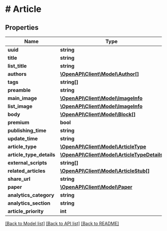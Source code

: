 # # Article

## Properties

Name | Type | Description | Notes
------------ | ------------- | ------------- | -------------
**uuid** | **string** |  | 
**title** | **string** |  | 
**list_title** | **string** |  | [optional] 
**authors** | [**\OpenAPI\Client\Model\Author[]**](Author.md) |  | 
**tags** | **string[]** |  | 
**preamble** | **string** |  | [optional] 
**main_image** | [**\OpenAPI\Client\Model\ImageInfo**](ImageInfo.md) |  | [optional] 
**list_image** | [**\OpenAPI\Client\Model\ImageInfo**](ImageInfo.md) |  | [optional] 
**body** | [**\OpenAPI\Client\Model\Block[]**](Block.md) |  | 
**premium** | **bool** |  | 
**publishing_time** | **string** |  | 
**update_time** | **string** |  | [optional] 
**article_type** | [**\OpenAPI\Client\Model\ArticleType**](ArticleType.md) |  | 
**article_type_details** | [**\OpenAPI\Client\Model\ArticleTypeDetails**](ArticleTypeDetails.md) |  | [optional] 
**external_scripts** | **string[]** |  | [optional] 
**related_articles** | [**\OpenAPI\Client\Model\ArticleStub[]**](ArticleStub.md) |  | 
**share_url** | **string** |  | [optional] 
**paper** | [**\OpenAPI\Client\Model\Paper**](Paper.md) |  | 
**analytics_category** | **string** |  | [optional] 
**analytics_section** | **string** |  | [optional] 
**article_priority** | **int** |  | [optional] 

[[Back to Model list]](../../README.md#documentation-for-models) [[Back to API list]](../../README.md#documentation-for-api-endpoints) [[Back to README]](../../README.md)


